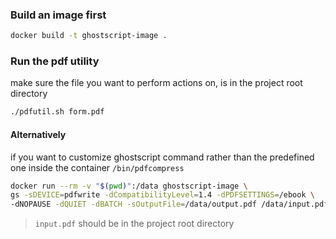 ### Build an image first 

```bash
docker build -t ghostscript-image .
```

### Run the pdf utility

make sure the file you want to perform actions on, is in the project root directory 

```bash
./pdfutil.sh form.pdf
```

#### Alternatively

if you want to customize ghostscript command rather than the predefined one inside the container `/bin/pdfcompress`

```bash
docker run --rm -v "$(pwd)":/data ghostscript-image \
gs -sDEVICE=pdfwrite -dCompatibilityLevel=1.4 -dPDFSETTINGS=/ebook \
-dNOPAUSE -dQUIET -dBATCH -sOutputFile=/data/output.pdf /data/input.pdf
```
> `input.pdf` should be in the project root directory